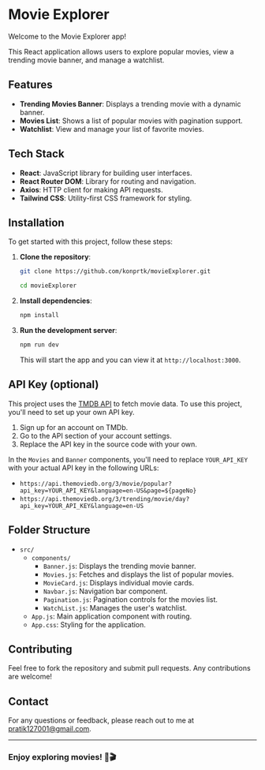 # Movie Explorer

Welcome to the Movie Explorer app!

This React application allows users to explore popular movies, view a trending movie banner, and manage a watchlist.

## Features

- **Trending Movies Banner**: Displays a trending movie with a dynamic banner.
- **Movies List**: Shows a list of popular movies with pagination support.
- **Watchlist**: View and manage your list of favorite movies.

## Tech Stack

- **React**: JavaScript library for building user interfaces.
- **React Router DOM**: Library for routing and navigation.
- **Axios**: HTTP client for making API requests.
- **Tailwind CSS**: Utility-first CSS framework for styling.

## Installation

To get started with this project, follow these steps:

1. **Clone the repository**:
   ```bash
   git clone https://github.com/konprtk/movieExplorer.git
   
   cd movieExplorer
   ```

2. **Install dependencies**:
   ```bash
   npm install
   ```

3. **Run the development server**:
   ```bash
   npm run dev
   ```

   This will start the app and you can view it at `http://localhost:3000`.

## API Key (optional)

This project uses the [TMDB API](https://www.themoviedb.org/documentation/api) to fetch movie data. To use this project, you'll need to set up your own API key.

1. Sign up for an account on TMDb.
2. Go to the API section of your account settings.
3. Replace the API key in the source code with your own.

In the `Movies` and `Banner` components, you'll need to replace `YOUR_API_KEY` with your actual API key in the following URLs:

- `https://api.themoviedb.org/3/movie/popular?api_key=YOUR_API_KEY&language=en-US&page=${pageNo}`
- `https://api.themoviedb.org/3/trending/movie/day?api_key=YOUR_API_KEY&language=en-US`

## Folder Structure

- `src/`
  - `components/`
    - `Banner.js`: Displays the trending movie banner.
    - `Movies.js`: Fetches and displays the list of popular movies.
    - `MovieCard.js`: Displays individual movie cards.
    - `Navbar.js`: Navigation bar component.
    - `Pagination.js`: Pagination controls for the movies list.
    - `WatchList.js`: Manages the user's watchlist.
  - `App.js`: Main application component with routing.
  - `App.css`: Styling for the application.
<!-- 
## License

This project is licensed under the MIT License. See the [LICENSE](LICENSE) file for details. -->

## Contributing

Feel free to fork the repository and submit pull requests. Any contributions are welcome!

## Contact

For any questions or feedback, please reach out to me at [pratik127001@gmail.com](mailto:pratik127001@gmail.com).

---

### Enjoy exploring movies! 🍿🎬
